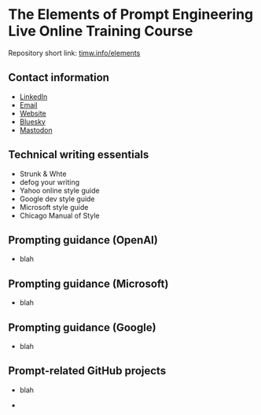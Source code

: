 # The Elements of Prompt Engineering Live Online Training Course

Repository short link: [timw.info/elements](https://timw.info/elements)

## Contact information

- [LinkedIn](https://www.linkedin.com/in/timothywarner/)
- [Email](mailto:timothywarner316@gmail.com)
- [Website](https://techtrainertim.com)
- [Bluesky](https://bsky.app/profile/techtrainertim.bsky.social)
- [Mastodon](https://mastodon.social/@techtrainertim)

## Technical writing essentials

- Strunk & Whte
- defog your writing
- Yahoo online style guide
- Google dev style guide
- Microsoft style guide
- Chicago Manual of Style

## Prompting guidance (OpenAI)

- blah

## Prompting guidance (Microsoft)

- blah

## Prompting guidance (Google)

- blah


## Prompt-related GitHub projects

- blah



-






